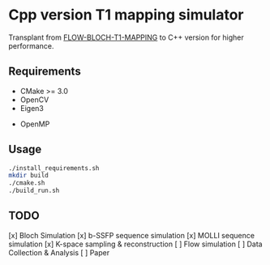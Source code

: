 # Cpp version T1 mapping simulator

Transplant from [FLOW-BLOCH-T1-MAPPING](https://github.com/bughht/Flow-Bloch-T1-mapping) to C++ version for higher performance.

## Requirements

- CMake >= 3.0
- OpenCV
- Eigen3
<!-- - Yaml-cpp
- tqdm-cpp -->
- OpenMP


## Usage

```bash
./install_requirements.sh
mkdir build
./cmake.sh
./build_run.sh
```

## TODO

[x] Bloch Simulation
[x] b-SSFP sequence simulation
[x] MOLLI sequence simulation
[x] K-space sampling & reconstruction
[ ] Flow simulation
[ ] Data Collection & Analysis
[ ] Paper

